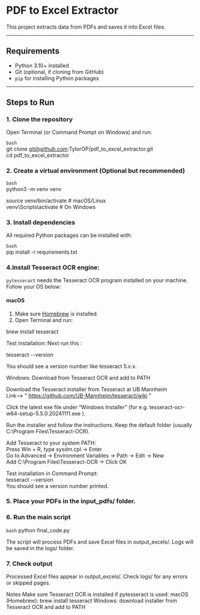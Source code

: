 # PDF to Excel Extractor

This project extracts data from PDFs and saves it into Excel files.

---

## Requirements
- Python 3.10+ installed
- Git (optional, if cloning from GitHub)
- `pip` for installing Python packages

---

## Steps to Run

### 1. Clone the repository
Open Terminal (or Command Prompt on Windows) and run:

```bash```  
git clone git@github.com:TylorOP/pdf_to_excel_extractor.git  
cd pdf_to_excel_extractor  


### 2. Create a virtual environment  (Optional but recommended)
```bash```  
python3 -m venv venv


source venv/bin/activate       # macOS/Linux  
venv\Scripts\activate       # On Windows  

### 3. Install dependencies
All required Python packages can be installed with:

```bash```  
pip install -r requirements.txt

### 4.Install Tesseract OCR engine:

`pytesseract` needs the Tesseract OCR program installed on your machine. Follow your OS below:

#### **macOS**  
1. Make sure [Homebrew](https://brew.sh/) is installed.    
2. Open Terminal and run:

brew install tesseract  

Test installation:
Next run this :

tesseract --version


You should see a version number like tesseract 5.x.x.  

Windows: Download from Tesseract OCR and add to PATH  

Download the Tesseract installer from Tesseract at UB Mannheim   
Link--> " https://github.com/UB-Mannheim/tesseract/wiki "  

Click the latest exe file under “Windows Installer” (for e.g. tesseract-ocr-w64-setup-5.5.0.20241111.exe ).   

Run the installer and follow the instructions. Keep the default folder (usually C:\Program Files\Tesseract-OCR).  

Add Tesseract to your system PATH:  
Press Win + R, type sysdm.cpl → Enter  
Go to Advanced → Environment Variables → Path → Edit → New  
Add C:\Program Files\Tesseract-OCR → Click OK  

Test installation in Command Prompt:  
tesseract --version  
You should see a version number printed.  

### 5. Place your PDFs in the input_pdfs/ folder.

### 6. Run the main script

```bash```
python final_code.py

The script will process PDFs and save Excel files in output_excels/.
Logs will be saved in the logs/ folder.

### 7. Check output
Processed Excel files appear in output_excels/.
Check logs/ for any errors or skipped pages.


Notes
Make sure Tesseract OCR is installed if pytesseract is used:
macOS (Homebrew): brew install tesseract
Windows: download installer from Tesseract OCR and add to PATH
